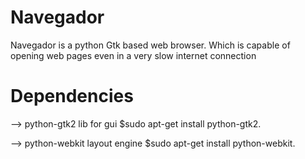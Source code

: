 # Navegador
Navegador is a python Gtk based web browser. Which is capable of opening web pages even in a very slow internet connection


# Dependencies
--> python-gtk2 lib for gui $sudo apt-get install python-gtk2. 

--> python-webkit layout engine $sudo apt-get install python-webkit.
